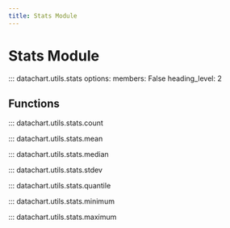 ```yaml
---
title: Stats Module
---
```


# Stats Module

::: datachart.utils.stats
    options:
        members: False
        heading_level: 2

## Functions

::: datachart.utils.stats.count

::: datachart.utils.stats.mean

::: datachart.utils.stats.median

::: datachart.utils.stats.stdev

::: datachart.utils.stats.quantile

::: datachart.utils.stats.minimum

::: datachart.utils.stats.maximum

